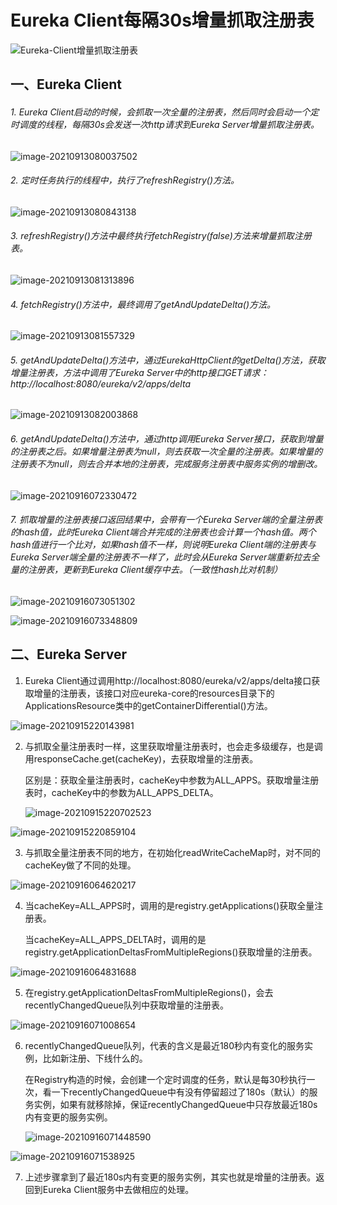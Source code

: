 # Eureka Client每隔30s增量抓取注册表

![Eureka-Client增量抓取注册表](8-Eureka-Client增量抓取注册表.assets/Eureka-Client增量抓取注册表.png)



## 一、Eureka Client

###### 1. Eureka Client启动的时候，会抓取一次全量的注册表，然后同时会启动一个定时调度的线程，每隔30s会发送一次http请求到Eureka Server增量抓取注册表。

![image-20210913080037502](8-Eureka-Client增量抓取注册表.assets/image-20210913080037502.png)

###### 2. 定时任务执行的线程中，执行了refreshRegistry()方法。

![image-20210913080843138](8-Eureka-Client增量抓取注册表.assets/image-20210913080843138.png)

###### 3. refreshRegistry()方法中最终执行fetchRegistry(false)方法来增量抓取注册表。

![image-20210913081313896](8-Eureka-Client增量抓取注册表.assets/image-20210913081313896.png)

###### 4. fetchRegistry()方法中，最终调用了getAndUpdateDelta()方法。

![image-20210913081557329](8-Eureka-Client增量抓取注册表.assets/image-20210913081557329.png)

###### 5. getAndUpdateDelta()方法中，通过EurekaHttpClient的getDelta()方法，获取增量注册表，方法中调用了Eureka Server中的http接口GET请求：http://localhost:8080/eureka/v2/apps/delta

![image-20210913082003868](8-Eureka-Client增量抓取注册表.assets/image-20210913082003868.png)

###### 6. getAndUpdateDelta()方法中，通过http调用Eureka Server接口，获取到增量的注册表之后。如果增量注册表为null，则去获取一次全量的注册表。如果增量的注册表不为null，则去合并本地的注册表，完成服务注册表中服务实例的增删改。

![image-20210916072330472](8-Eureka-Client增量抓取注册表.assets/image-20210916072330472.png)

###### 7. 抓取增量的注册表接口返回结果中，会带有一个Eureka Server端的全量注册表的hash值，此时Eureka Client端合并完成的注册表也会计算一个hash值。两个hash值进行一个比对，如果hash值不一样，则说明Eureka Client端的注册表与Eureka Server端全量的注册表不一样了，此时会从Eureka Server端重新拉去全量的注册表，更新到Eureka Client缓存中去。（一致性hash比对机制）

![image-20210916073051302](8-Eureka-Client增量抓取注册表.assets/image-20210916073051302.png)

![image-20210916073348809](8-Eureka-Client增量抓取注册表.assets/image-20210916073348809.png)



## 二、Eureka Server

1. Eureka Client通过调用http://localhost:8080/eureka/v2/apps/delta接口获取增量的注册表，该接口对应eureka-core的resources目录下的ApplicationsResource类中的getContainerDifferential()方法。

![image-20210915220143981](8-Eureka-Client增量抓取注册表.assets/image-20210915220143981.png)

2. 与抓取全量注册表时一样，这里获取增量注册表时，也会走多级缓存，也是调用responseCache.get(cacheKey)，去获取增量的注册表。

   区别是：获取全量注册表时，cacheKey中参数为ALL_APPS。获取增量注册表时，cacheKey中的参数为ALL_APPS_DELTA。

   ![image-20210915220702523](8-Eureka-Client增量抓取注册表.assets/image-20210915220702523.png)

![image-20210915220859104](8-Eureka-Client增量抓取注册表.assets/image-20210915220859104.png)

3. 与抓取全量注册表不同的地方，在初始化readWriteCacheMap时，对不同的cacheKey做了不同的处理。

![image-20210916064620217](8-Eureka-Client增量抓取注册表.assets/image-20210916064620217.png)

4. 当cacheKey=ALL_APPS时，调用的是registry.getApplications()获取全量注册表。

   当cacheKey=ALL_APPS_DELTA时，调用的是registry.getApplicationDeltasFromMultipleRegions()获取增量的注册表。

![image-20210916064831688](8-Eureka-Client增量抓取注册表.assets/image-20210916064831688.png)

5. 在registry.getApplicationDeltasFromMultipleRegions()，会去recentlyChangedQueue队列中获取增量的注册表。

![image-20210916071008654](8-Eureka-Client增量抓取注册表.assets/image-20210916071008654.png)

6. recentlyChangedQueue队列，代表的含义是最近180秒内有变化的服务实例，比如新注册、下线什么的。

   在Registry构造的时候，会创建一个定时调度的任务，默认是每30秒执行一次，看一下recentlyChangedQueue中有没有停留超过了180s（默认）的服务实例，如果有就移除掉，保证recentlyChangedQueue中只存放最近180s内有变更的服务实例。

   ![image-20210916071448590](8-Eureka-Client增量抓取注册表.assets/image-20210916071448590.png)

![image-20210916071538925](8-Eureka-Client增量抓取注册表.assets/image-20210916071538925.png)

7. 上述步骤拿到了最近180s内有变更的服务实例，其实也就是增量的注册表。返回到Eureka Client服务中去做相应的处理。
